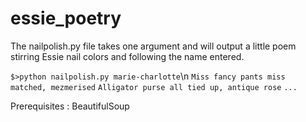 essie_poetry
============

The nailpolish.py file takes one argument and will output a little poem stirring Essie nail colors and following the name entered.

`$>python nailpolish.py marie-charlotte`\n
`Miss fancy pants miss matched, mezmerised`
`Alligator purse all tied up, antique rose`
`...`

Prerequisites : BeautifulSoup
